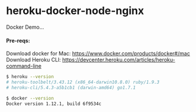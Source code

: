 # heroku-docker-node-nginx
Docker Demo...

#### Pre-reqs:
Download docker for Mac: https://www.docker.com/products/docker#/mac
Download Heroku CLI: https://devcenter.heroku.com/articles/heroku-command-line

````sh
$ heroku --version
# heroku-toolbelt/3.43.12 (x86_64-darwin10.8.0) ruby/1.9.3
# heroku-cli/5.4.3-a5b1cb1 (darwin-amd64) go1.7.1

$ docker --version
Docker version 1.12.1, build 6f9534c
````
